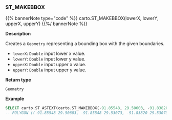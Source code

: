 ### ST_MAKEBBOX

{{% bannerNote type="code" %}}
carto.ST_MAKEBBOX(lowerX, lowerY, upperX, upperY)
{{%/ bannerNote %}}

**Description**

Creates a `Geometry` representing a bounding box with the given boundaries.

* `lowerX`: `Double` input lower x value.
* `lowerY`: `Double` input lower y value.
* `upperX`: `Double` input upper x value.
* `upperY`: `Double` input upper y value.

**Return type**

`Geometry`

**Example**

```sql
SELECT carto.ST_ASTEXT(carto.ST_MAKEBBOX(-91.85548, 29.50603, -91.83820, 29.53073)) AS bbox;
-- POLYGON ((-91.85548 29.50603, -91.85548 29.53073, -91.83820 29.53073, -91.8382 29.50603, -91.85548 29.50603))
```
